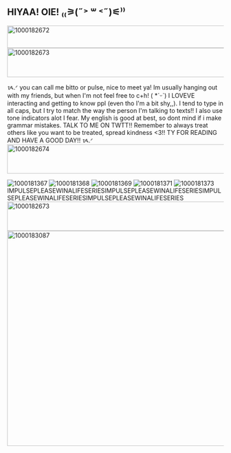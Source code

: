 ## HIYAA! OIE! ₍₍⚞(˶˃ ꒳ ˂˶)⚟⁾⁾

<img width="640" height="52" alt="1000182672" src="https://github.com/user-attachments/assets/b05a991b-f3f3-4e90-b54c-8f4f3f919f95" />
<img width="1200" height="68" alt="1000182673" src="https://github.com/user-attachments/assets/3dae205a-82fc-4d2c-aef7-cc8a63790204" />

 ᝰ.ᐟ you can call me bitto or pulse, nice to meet ya! Im usually hanging out with my friends, but when I'm not feel free to c+h! ( *ˊᵕˋ) I LOVEVE interacting and getting to know ppl (even tho I'm a bit shy,,). I tend to type in all caps, but I try to match the way the person I'm talking to texts!! I also use tone indicators alot I fear. My english is good at best, so dont mind if i make grammar mistakes. TALK TO ME ON TWTT!!
  Remember to always treat others like you want to be treated, spread kindness <3!! TY FOR READING AND HAVE A GOOD DAY!! ᝰ.ᐟ
  <img width="1200" height="68" alt="1000182674" src="https://github.com/user-attachments/assets/7b871c56-1357-42b4-972b-ecc20c234da8" />

  ![1000181367](https://github.com/user-attachments/assets/cdb16649-aff5-4f24-a5c8-9589de012379)
![1000181368](https://github.com/user-attachments/assets/41facadc-5a31-4b0e-acfd-5401da22e1ae)
![1000181369](https://github.com/user-attachments/assets/8d14bdc9-0655-43bd-8e4c-87efb7535031)
![1000181371](https://github.com/user-attachments/assets/2b7bb0b3-a948-4222-8649-c1d9a06460b0)
![1000181373](https://github.com/user-attachments/assets/136b0943-7ff4-4557-aa19-f9bae06a9b75)
IMPULSEPLEASEWINALIFESERIESIMPULSEPLEASEWINALIFESERIESIMPULSEPLEASEWINALIFESERIESIMPULSEPLEASEWINALIFESERIES
<img width="1200" height="68" alt="1000182673" src="https://github.com/user-attachments/assets/3dae205a-82fc-4d2c-aef7-cc8a63790204" />
<img width="1500" height="500" alt="1000183087" src="https://github.com/user-attachments/assets/0f28089c-6ca4-4079-907e-7ba76e786f01" />

<!--
**witherduo/witherduo** is a ✨ _special_ ✨ repository because its `README.md` (this file) appears on your GitHub profile.

Here are some ideas to get you started:

- 🔭 I’m currently working on ...
- 🌱 I’m currently learning ...
- 👯 I’m looking to collaborate on ...
- 🤔 I’m looking for help with ...
- 💬 Ask me about ...
- 📫 How to reach me: ...
- 😄 Pronouns: ...
- ⚡ Fun fact: ...
-->

